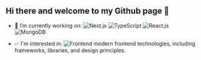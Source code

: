 ## Hi there and welcome to my Github page 👋

- 🔭 I’m currently working on:
  ![Next.js](https://img.shields.io/badge/Next.js-000?logo=next.js&logoColor=white)
  ![TypeScript](https://img.shields.io/badge/TypeScript-3178C6?logo=typescript&logoColor=white)
  ![React.js](https://img.shields.io/badge/React.js-61DAFB?logo=react&logoColor=white)
  ![MongoDB](https://img.shields.io/badge/MongoDB-47A248?logo=mongodb&logoColor=white)

- ✅ I'm interested in:
  ![Frontend](https://img.shields.io/badge/Frontend-Technologies-blue) modern frontend technologies, including frameworks, libraries, and design principles.
